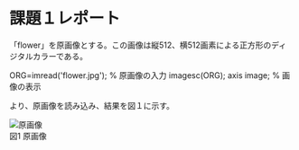 # 課題１レポート

「flower」を原画像とする。この画像は縦512、横512画素による正方形のディジタルカラーである。

ORG=imread('flower.jpg'); % 原画像の入力
imagesc(ORG); axis image; % 画像の表示

より、原画像を読み込み、結果を図１に示す。

![原画像](https://github.com/mackhasegawa/lecture_image_processing/blob/master/image/org_img.png)  
図1 原画像
